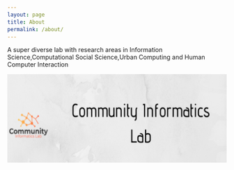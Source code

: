 ```yaml
---
layout: page
title: About
permalink: /about/
---
```

<html>
 <div class="post-content">
    <p>A super diverse lab with research areas in Information Science,Computational Social Science,Urban Computing and Human Computer Interaction</p>
	<img src="/assets/cil_banner.png" alt="">
  </div>
</html>
